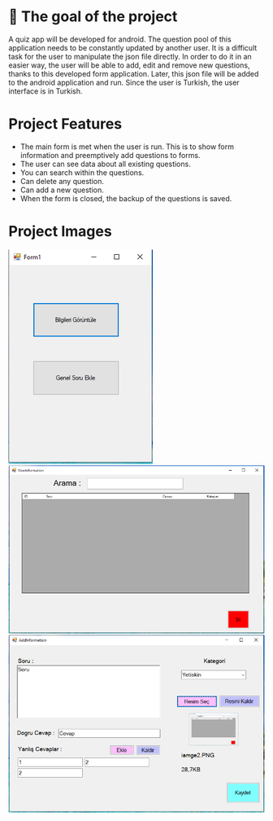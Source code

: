# 🚀 The goal of the project

A quiz app will be developed for android. The question pool of this application needs to be constantly updated by another user. It is a difficult task for the user to manipulate the json file directly. In order to do it in an easier way, the user will be able to add, edit and remove new questions, thanks to this developed form application. Later, this json file will be added to the android application and run. Since the user is Turkish, the user interface is in Turkish.

# Project Features

- The main form is met when the user is run. This is to show form information and preemptively add questions to forms.
- The user can see data about all existing questions.
- You can search within the questions.
- Can delete any question.
- Can add a new question.
- When the form is closed, the backup of the questions is saved.

# Project Images

![](image1.PNG)
![](iamge2.PNG)
![](image3.PNG)
